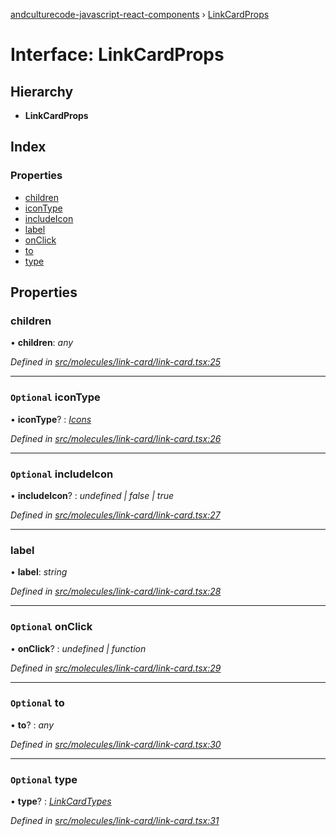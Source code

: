[andculturecode-javascript-react-components](../README.md) › [LinkCardProps](linkcardprops.md)

# Interface: LinkCardProps

## Hierarchy

* **LinkCardProps**

## Index

### Properties

* [children](linkcardprops.md#children)
* [iconType](linkcardprops.md#optional-icontype)
* [includeIcon](linkcardprops.md#optional-includeicon)
* [label](linkcardprops.md#label)
* [onClick](linkcardprops.md#optional-onclick)
* [to](linkcardprops.md#optional-to)
* [type](linkcardprops.md#optional-type)

## Properties

###  children

• **children**: *any*

*Defined in [src/molecules/link-card/link-card.tsx:25](https://github.com/phess101/AndcultureCode.JavaScript.React.Components/blob/5fd6ba2/src/molecules/link-card/link-card.tsx#L25)*

___

### `Optional` iconType

• **iconType**? : *[Icons](../enums/icons.md)*

*Defined in [src/molecules/link-card/link-card.tsx:26](https://github.com/phess101/AndcultureCode.JavaScript.React.Components/blob/5fd6ba2/src/molecules/link-card/link-card.tsx#L26)*

___

### `Optional` includeIcon

• **includeIcon**? : *undefined | false | true*

*Defined in [src/molecules/link-card/link-card.tsx:27](https://github.com/phess101/AndcultureCode.JavaScript.React.Components/blob/5fd6ba2/src/molecules/link-card/link-card.tsx#L27)*

___

###  label

• **label**: *string*

*Defined in [src/molecules/link-card/link-card.tsx:28](https://github.com/phess101/AndcultureCode.JavaScript.React.Components/blob/5fd6ba2/src/molecules/link-card/link-card.tsx#L28)*

___

### `Optional` onClick

• **onClick**? : *undefined | function*

*Defined in [src/molecules/link-card/link-card.tsx:29](https://github.com/phess101/AndcultureCode.JavaScript.React.Components/blob/5fd6ba2/src/molecules/link-card/link-card.tsx#L29)*

___

### `Optional` to

• **to**? : *any*

*Defined in [src/molecules/link-card/link-card.tsx:30](https://github.com/phess101/AndcultureCode.JavaScript.React.Components/blob/5fd6ba2/src/molecules/link-card/link-card.tsx#L30)*

___

### `Optional` type

• **type**? : *[LinkCardTypes](../enums/linkcardtypes.md)*

*Defined in [src/molecules/link-card/link-card.tsx:31](https://github.com/phess101/AndcultureCode.JavaScript.React.Components/blob/5fd6ba2/src/molecules/link-card/link-card.tsx#L31)*

